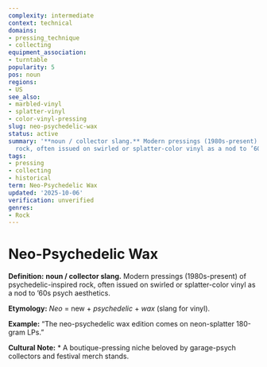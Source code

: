 ```yaml
---
complexity: intermediate
context: technical
domains:
- pressing_technique
- collecting
equipment_association:
- turntable
popularity: 5
pos: noun
regions:
- US
see_also:
- marbled-vinyl
- splatter-vinyl
- color-vinyl-pressing
slug: neo-psychedelic-wax
status: active
summary: '**noun / collector slang.** Modern pressings (1980s-present) of psychedelic-inspired
  rock, often issued on swirled or splatter-color vinyl as a nod to ’60s psych aesthetics.'
tags:
- pressing
- collecting
- historical
term: Neo-Psychedelic Wax
updated: '2025-10-06'
verification: unverified
genres:
- Rock
---
```


# Neo-Psychedelic Wax

**Definition:** **noun / collector slang.** Modern pressings (1980s-present) of psychedelic-inspired rock, often issued on swirled or splatter-color vinyl as a nod to ’60s psych aesthetics.

**Etymology:** *Neo* = new + *psychedelic* + *wax* (slang for vinyl).

**Example:** “The neo-psychedelic wax edition comes on neon-splatter 180-gram LPs.”

**Cultural Note:** * A boutique-pressing niche beloved by garage-psych collectors and festival merch stands.

